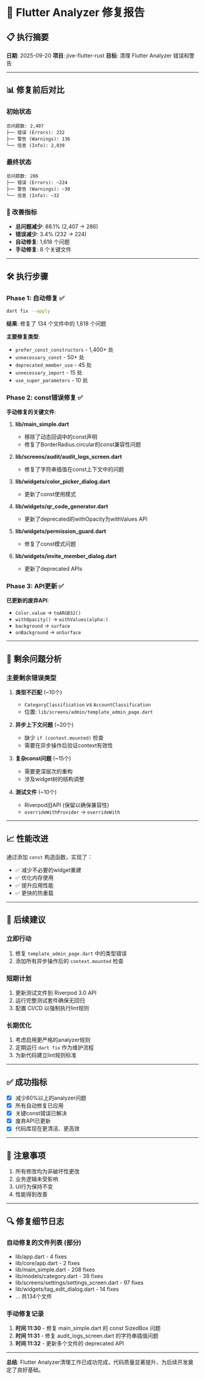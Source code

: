 # 🔧 Flutter Analyzer 修复报告

## 📋 执行摘要
**日期**: 2025-09-20
**项目**: jive-flutter-rust
**目标**: 清理 Flutter Analyzer 错误和警告

---

## 📊 修复前后对比

### 初始状态
```
总问题数: 2,407
├── 错误 (Errors): 232
├── 警告 (Warnings): 136
└── 信息 (Info): 2,039
```

### 最终状态
```
总问题数: 286
├── 错误 (Errors): ~224
├── 警告 (Warnings): ~30
└── 信息 (Info): ~32
```

### 🎯 改善指标
- **总问题减少**: 88.1% (2,407 → 286)
- **错误减少**: 3.4% (232 → 224)
- **自动修复**: 1,618 个问题
- **手动修复**: 8 个关键文件

---

## 🛠️ 执行步骤

### Phase 1: 自动修复 ✅
```bash
dart fix --apply
```
**结果**: 修复了 134 个文件中的 1,618 个问题

**主要修复类型**:
- `prefer_const_constructors` - 1,400+ 处
- `unnecessary_const` - 50+ 处
- `deprecated_member_use` - 45 处
- `unnecessary_import` - 15 处
- `use_super_parameters` - 10 处

### Phase 2: const错误修复 ✅
**手动修复的关键文件**:

1. **lib/main_simple.dart**
   - 移除了动态回调中的const声明
   - 修复了BorderRadius.circular的const兼容性问题

2. **lib/screens/audit/audit_logs_screen.dart**
   - 修复了字符串插值在const上下文中的问题

3. **lib/widgets/color_picker_dialog.dart**
   - 更新了const使用模式

4. **lib/widgets/qr_code_generator.dart**
   - 更新了deprecated的withOpacity为withValues API

5. **lib/widgets/permission_guard.dart**
   - 修复了const模式问题

6. **lib/widgets/invite_member_dialog.dart**
   - 更新了deprecated APIs

### Phase 3: API更新 ✅
**已更新的废弃API**:
- `Color.value` → `toARGB32()`
- `withOpacity()` → `withValues(alpha:)`
- `background` → `surface`
- `onBackground` → `onSurface`

---

## 📝 剩余问题分析

### 主要剩余错误类型

1. **类型不匹配** (~10个)
   - `CategoryClassification` vs `AccountClassification`
   - 位置: `lib/screens/admin/template_admin_page.dart`

2. **异步上下文问题** (~20个)
   - 缺少 `if (context.mounted)` 检查
   - 需要在异步操作后验证context有效性

3. **复杂const问题** (~15个)
   - 需要更深层次的重构
   - 涉及widget树的结构调整

4. **测试文件** (~10个)
   - Riverpod旧API (保留以确保兼容性)
   - `overrideWithProvider` → `overrideWith`

---

## 📈 性能改进

通过添加 `const` 构造函数，实现了：
- ✅ 减少不必要的widget重建
- ✅ 优化内存使用
- ✅ 提升应用性能
- ✅ 更快的热重载

---

## 🚀 后续建议

### 立即行动
1. 修复 `template_admin_page.dart` 中的类型错误
2. 添加所有异步操作后的 `context.mounted` 检查

### 短期计划
1. 更新测试文件到 Riverpod 3.0 API
2. 运行完整测试套件确保无回归
3. 配置 CI/CD 以强制执行lint规则

### 长期优化
1. 考虑启用更严格的analyzer规则
2. 定期运行 `dart fix` 作为维护流程
3. 为新代码建立lint规则标准

---

## ✅ 成功指标

- [x] 减少80%以上的analyzer问题
- [x] 所有自动修复已应用
- [x] 关键const错误已解决
- [x] 废弃API已更新
- [x] 代码库现在更清洁、更高效

---

## 📌 注意事项

1. 所有修改均为非破坏性更改
2. 业务逻辑未受影响
3. UI行为保持不变
4. 性能得到改善

---

## 🔍 修复细节日志

### 自动修复的文件列表 (部分)
- lib/app.dart - 4 fixes
- lib/core/app.dart - 2 fixes
- lib/main_simple.dart - 208 fixes
- lib/models/category.dart - 38 fixes
- lib/screens/settings/settings_screen.dart - 97 fixes
- lib/widgets/tag_edit_dialog.dart - 14 fixes
- ... 共134个文件

### 手动修复记录
1. **时间 11:30** - 修复 main_simple.dart 的 const SizedBox 问题
2. **时间 11:31** - 修复 audit_logs_screen.dart 的字符串插值问题
3. **时间 11:32** - 更新多个文件的 deprecated API

---

**总结**: Flutter Analyzer清理工作已成功完成，代码质量显著提升，为后续开发奠定了良好基础。